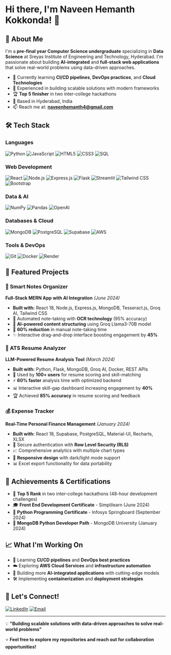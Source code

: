 # Hi there, I'm Naveen Hemanth Kokkonda! 👋

## 🚀 About Me

I'm a **pre-final year Computer Science undergraduate** specializing in **Data Science** at Sreyas Institute of Engineering and Technology, Hyderabad. I'm passionate about building **AI-integrated** and **full-stack web applications** that solve real-world problems using data-driven approaches.

- 🌱 Currently learning **CI/CD pipelines**, **DevOps practices**, and **Cloud Technologies**
- 💼 Experienced in building scalable solutions with modern frameworks
- 🏆 **Top 5 finisher** in two inter-college hackathons
- 📍 Based in Hyderabad, India
- 📫 Reach me at: **naveenhemanth4@gmail.com**

## 🛠️ Tech Stack

### Languages
![Python](https://img.shields.io/badge/Python-3776AB?style=for-the-badge&logo=python&logoColor=white)
![JavaScript](https://img.shields.io/badge/JavaScript-F7DF1E?style=for-the-badge&logo=javascript&logoColor=black)
![HTML5](https://img.shields.io/badge/HTML5-E34F26?style=for-the-badge&logo=html5&logoColor=white)
![CSS3](https://img.shields.io/badge/CSS3-1572B6?style=for-the-badge&logo=css3&logoColor=white)
![SQL](https://img.shields.io/badge/SQL-4479A1?style=for-the-badge&logo=mysql&logoColor=white)

### Web Development
![React](https://img.shields.io/badge/React-20232A?style=for-the-badge&logo=react&logoColor=61DAFB)
![Node.js](https://img.shields.io/badge/Node.js-43853D?style=for-the-badge&logo=node.js&logoColor=white)
![Express.js](https://img.shields.io/badge/Express.js-404D59?style=for-the-badge)
![Flask](https://img.shields.io/badge/Flask-000000?style=for-the-badge&logo=flask&logoColor=white)
![Streamlit](https://img.shields.io/badge/Streamlit-FF4B4B?style=for-the-badge&logo=streamlit&logoColor=white)
![Tailwind CSS](https://img.shields.io/badge/Tailwind_CSS-38B2AC?style=for-the-badge&logo=tailwind-css&logoColor=white)
![Bootstrap](https://img.shields.io/badge/Bootstrap-563D7C?style=for-the-badge&logo=bootstrap&logoColor=white)

### Data & AI
![NumPy](https://img.shields.io/badge/NumPy-013243?style=for-the-badge&logo=numpy&logoColor=white)
![Pandas](https://img.shields.io/badge/Pandas-150458?style=for-the-badge&logo=pandas&logoColor=white)
![OpenAI](https://img.shields.io/badge/OpenAI-412991?style=for-the-badge&logo=openai&logoColor=white)

### Databases & Cloud
![MongoDB](https://img.shields.io/badge/MongoDB-4EA94B?style=for-the-badge&logo=mongodb&logoColor=white)
![PostgreSQL](https://img.shields.io/badge/PostgreSQL-316192?style=for-the-badge&logo=postgresql&logoColor=white)
![Supabase](https://img.shields.io/badge/Supabase-181818?style=for-the-badge&logo=supabase&logoColor=white)
![AWS](https://img.shields.io/badge/AWS-232F3E?style=for-the-badge&logo=amazon-aws&logoColor=white)

### Tools & DevOps
![Git](https://img.shields.io/badge/Git-F05032?style=for-the-badge&logo=git&logoColor=white)
![Docker](https://img.shields.io/badge/Docker-2496ED?style=for-the-badge&logo=docker&logoColor=white)
![Render](https://img.shields.io/badge/Render-46E3B7?style=for-the-badge&logo=render&logoColor=white)

## 🌟 Featured Projects

### 🧠 Smart Notes Organizer 
**Full-Stack MERN App with AI Integration** _(June 2024)_
- **Built with:** React 18, Node.js, Express.js, MongoDB, Tesseract.js, Groq AI, Tailwind CSS
- 📝 Automated note-taking with **OCR technology** (95% accuracy)
- 🤖 **AI-powered content structuring** using Groq Llama3-70B model
- 🎯 **60% reduction** in manual note-taking time
- ✨ Interactive drag-and-drop interface boosting engagement by **45%**

### 📄 ATS Resume Analyzer
**LLM-Powered Resume Analysis Tool** _(March 2024)_
- **Built with:** Python, Flask, MongoDB, Groq AI, Docker, REST APIs
- 👥 Used by **100+ users** for resume scoring and skill-matching
- ⚡ **60% faster** analysis time with optimized backend
- 📊 Interactive skill-gap dashboard increasing engagement by **40%**
- 🏆 Achieved **85% accuracy** in resume scoring and feedback

### 💰 Expense Tracker
**Real-Time Personal Finance Management** _(January 2024)_
- **Built with:** React 18, Supabase, PostgreSQL, Material-UI, Recharts, XLSX
- 🔐 Secure authentication with **Row Level Security (RLS)**
- 📈 Comprehensive analytics with multiple chart types
- 📱 **Responsive design** with dark/light mode support
- 📊 Excel export functionality for data portability

## 🏅 Achievements & Certifications

- 🥇 **Top 5 Rank** in two inter-college hackathons (48-hour development challenges)
- 🎓 **Front End Development Certificate** - Simplilearn (June 2024)
- 🐍 **Python Programming Certificate** - Infosys Springboard (September 2024)
- 🍃 **MongoDB Python Developer Path** - MongoDB University (January 2024)

## 📈 What I'm Working On

- 🔄 Learning **CI/CD pipelines** and **DevOps best practices**
- ☁️ Exploring **AWS Cloud Services** and **infrastructure automation**
- 🚀 Building more **AI-integrated applications** with cutting-edge models
- 🛠️ Implementing **containerization** and **deployment strategies**

## 🤝 Let's Connect!

[![LinkedIn](https://img.shields.io/badge/LinkedIn-0077B5?style=for-the-badge&logo=linkedin&logoColor=white)](https://linkedin.com/in/hemanthkokkonda)
[![Email](https://img.shields.io/badge/Email-D14836?style=for-the-badge&logo=gmail&logoColor=white)](mailto:naveenhemanth4@gmail.com)

---

💡 **"Building scalable solutions with data-driven approaches to solve real-world problems"**

⭐ **Feel free to explore my repositories and reach out for collaboration opportunities!**
